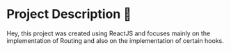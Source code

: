 # Project Description 🚀
Hey, this project was created using ReactJS and focuses mainly on the implementation of Routing and also on the implementation of certain hooks.